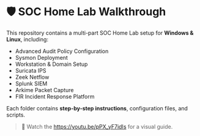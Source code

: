 # 🛡️ SOC Home Lab Walkthrough

This repository contains a multi-part SOC Home Lab setup for **Windows & Linux**, including:

- Advanced Audit Policy Configuration
- Sysmon Deployment
- Workstation & Domain Setup
- Suricata IPS
- Zeek Netflow
- Splunk SIEM
- Arkime Packet Capture
- FIR Incident Response Platform

Each folder contains **step-by-step instructions**, configuration files, and scripts.

> 🎥 Watch the https://youtu.be/pPX_yF7idIs for a visual guide.
